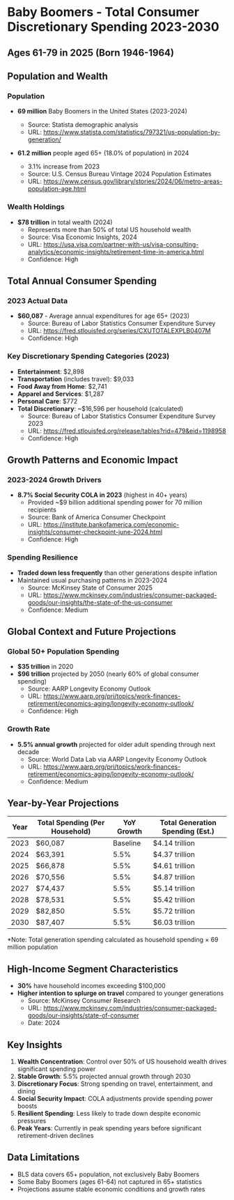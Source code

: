 # Baby Boomers - Total Consumer Discretionary Spending 2023-2030
## Ages 61-79 in 2025 (Born 1946-1964)

## Population and Wealth

### Population
- **69 million** Baby Boomers in the United States (2023-2024)
  - Source: Statista demographic analysis
  - URL: https://www.statista.com/statistics/797321/us-population-by-generation/

- **61.2 million** people aged 65+ (18.0% of population) in 2024
  - 3.1% increase from 2023
  - Source: U.S. Census Bureau Vintage 2024 Population Estimates
  - URL: https://www.census.gov/library/stories/2024/06/metro-areas-population-age.html

### Wealth Holdings
- **$78 trillion** in total wealth (2024)
  - Represents more than 50% of total US household wealth
  - Source: Visa Economic Insights, 2024
  - URL: https://usa.visa.com/partner-with-us/visa-consulting-analytics/economic-insights/retirement-time-in-america.html
  - Confidence: High

## Total Annual Consumer Spending

### 2023 Actual Data
- **$60,087** - Average annual expenditures for age 65+ (2023)
  - Source: Bureau of Labor Statistics Consumer Expenditure Survey
  - URL: https://fred.stlouisfed.org/series/CXUTOTALEXPLB0407M
  - Confidence: High

### Key Discretionary Spending Categories (2023)
- **Entertainment**: $2,898
- **Transportation** (includes travel): $9,033
- **Food Away from Home**: $2,741
- **Apparel and Services**: $1,287
- **Personal Care**: $772
- **Total Discretionary**: ~$16,596 per household (calculated)
  - Source: Bureau of Labor Statistics Consumer Expenditure Survey 2023
  - URL: https://fred.stlouisfed.org/release/tables?rid=479&eid=1198958
  - Confidence: High

## Growth Patterns and Economic Impact

### 2023-2024 Growth Drivers
- **8.7% Social Security COLA in 2023** (highest in 40+ years)
  - Provided ~$9 billion additional spending power for 70 million recipients
  - Source: Bank of America Consumer Checkpoint
  - URL: https://institute.bankofamerica.com/economic-insights/consumer-checkpoint-june-2024.html
  - Confidence: High

### Spending Resilience
- **Traded down less frequently** than other generations despite inflation
- Maintained usual purchasing patterns in 2023-2024
  - Source: McKinsey State of Consumer 2025
  - URL: https://www.mckinsey.com/industries/consumer-packaged-goods/our-insights/the-state-of-the-us-consumer
  - Confidence: Medium

## Global Context and Future Projections

### Global 50+ Population Spending
- **$35 trillion** in 2020
- **$96 trillion** projected by 2050 (nearly 60% of global consumer spending)
  - Source: AARP Longevity Economy Outlook
  - URL: https://www.aarp.org/pri/topics/work-finances-retirement/economics-aging/longevity-economy-outlook/
  - Confidence: High

### Growth Rate
- **5.5% annual growth** projected for older adult spending through next decade
  - Source: World Data Lab via AARP Longevity Economy Outlook
  - URL: https://www.aarp.org/pri/topics/work-finances-retirement/economics-aging/longevity-economy-outlook/
  - Confidence: Medium

## Year-by-Year Projections

| Year | Total Spending (Per Household) | YoY Growth | Total Generation Spending (Est.) |
|------|-------------------------------|------------|----------------------------------|
| 2023 | $60,087 | Baseline | $4.14 trillion |
| 2024 | $63,391 | 5.5% | $4.37 trillion |
| 2025 | $66,878 | 5.5% | $4.61 trillion |
| 2026 | $70,556 | 5.5% | $4.87 trillion |
| 2027 | $74,437 | 5.5% | $5.14 trillion |
| 2028 | $78,531 | 5.5% | $5.42 trillion |
| 2029 | $82,850 | 5.5% | $5.72 trillion |
| 2030 | $87,407 | 5.5% | $6.03 trillion |

*Note: Total generation spending calculated as household spending × 69 million population

## High-Income Segment Characteristics

- **30%** have household incomes exceeding $100,000
- **Higher intention to splurge on travel** compared to younger generations
  - Source: McKinsey Consumer Research
  - URL: https://www.mckinsey.com/industries/consumer-packaged-goods/our-insights/state-of-consumer
  - Date: 2024

## Key Insights

1. **Wealth Concentration**: Control over 50% of US household wealth drives significant spending power
2. **Stable Growth**: 5.5% projected annual growth through 2030
3. **Discretionary Focus**: Strong spending on travel, entertainment, and dining
4. **Social Security Impact**: COLA adjustments provide spending power boosts
5. **Resilient Spending**: Less likely to trade down despite economic pressures
6. **Peak Years**: Currently in peak spending years before significant retirement-driven declines

## Data Limitations

- BLS data covers 65+ population, not exclusively Baby Boomers
- Some Baby Boomers (ages 61-64) not captured in 65+ statistics
- Projections assume stable economic conditions and growth rates